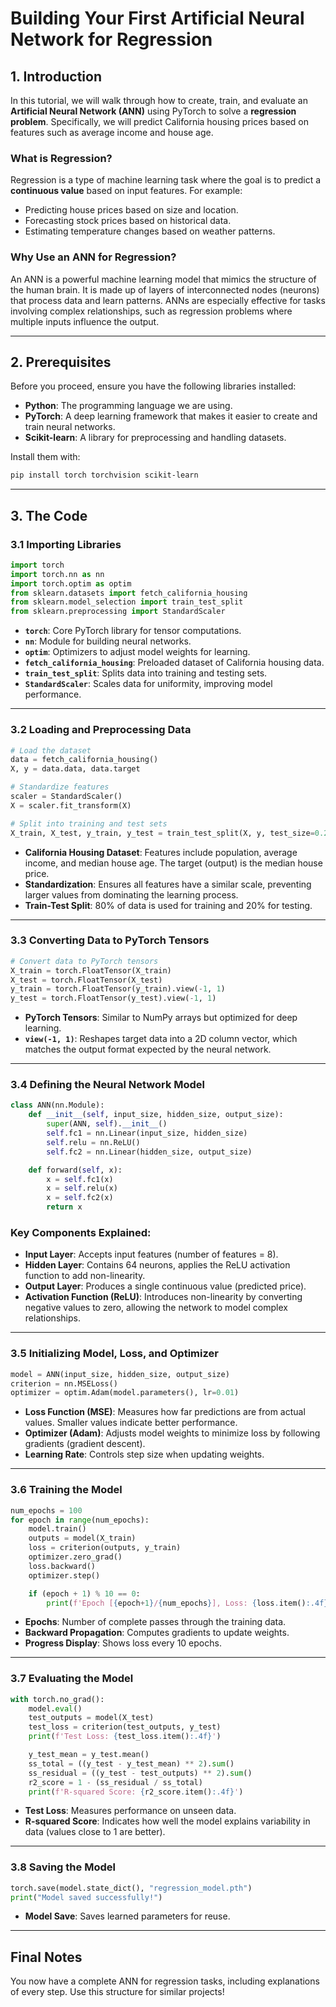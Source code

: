 # Building Your First Artificial Neural Network for Regression

## 1. Introduction

In this tutorial, we will walk through how to create, train, and evaluate an **Artificial Neural Network (ANN)** using PyTorch to solve a **regression problem**. Specifically, we will predict California housing prices based on features such as average income and house age.

### What is Regression?
Regression is a type of machine learning task where the goal is to predict a **continuous value** based on input features. For example:
- Predicting house prices based on size and location.
- Forecasting stock prices based on historical data.
- Estimating temperature changes based on weather patterns.

### Why Use an ANN for Regression?
An ANN is a powerful machine learning model that mimics the structure of the human brain. It is made up of layers of interconnected nodes (neurons) that process data and learn patterns. ANNs are especially effective for tasks involving complex relationships, such as regression problems where multiple inputs influence the output.

---

## 2. Prerequisites

Before you proceed, ensure you have the following libraries installed:

- **Python**: The programming language we are using.
- **PyTorch**: A deep learning framework that makes it easier to create and train neural networks.
- **Scikit-learn**: A library for preprocessing and handling datasets.

Install them with:
```bash
pip install torch torchvision scikit-learn
```
---

## 3. The Code

### 3.1 Importing Libraries

```python
import torch
import torch.nn as nn
import torch.optim as optim
from sklearn.datasets import fetch_california_housing
from sklearn.model_selection import train_test_split
from sklearn.preprocessing import StandardScaler
```

- **`torch`**: Core PyTorch library for tensor computations.
- **`nn`**: Module for building neural networks.
- **`optim`**: Optimizers to adjust model weights for learning.
- **`fetch_california_housing`**: Preloaded dataset of California housing data.
- **`train_test_split`**: Splits data into training and testing sets.
- **`StandardScaler`**: Scales data for uniformity, improving model performance.

---

### 3.2 Loading and Preprocessing Data

```python
# Load the dataset
data = fetch_california_housing()
X, y = data.data, data.target

# Standardize features
scaler = StandardScaler()
X = scaler.fit_transform(X)

# Split into training and test sets
X_train, X_test, y_train, y_test = train_test_split(X, y, test_size=0.2, random_state=42)
```

- **California Housing Dataset**: Features include population, average income, and median house age. The target (output) is the median house price.
- **Standardization**: Ensures all features have a similar scale, preventing larger values from dominating the learning process.
- **Train-Test Split**: 80% of data is used for training and 20% for testing.

---

### 3.3 Converting Data to PyTorch Tensors

```python
# Convert data to PyTorch tensors
X_train = torch.FloatTensor(X_train)
X_test = torch.FloatTensor(X_test)
y_train = torch.FloatTensor(y_train).view(-1, 1)
y_test = torch.FloatTensor(y_test).view(-1, 1)
```

- **PyTorch Tensors**: Similar to NumPy arrays but optimized for deep learning.
- **`view(-1, 1)`**: Reshapes target data into a 2D column vector, which matches the output format expected by the neural network.

---

### 3.4 Defining the Neural Network Model

```python
class ANN(nn.Module):
    def __init__(self, input_size, hidden_size, output_size):
        super(ANN, self).__init__()
        self.fc1 = nn.Linear(input_size, hidden_size)
        self.relu = nn.ReLU()
        self.fc2 = nn.Linear(hidden_size, output_size)

    def forward(self, x):
        x = self.fc1(x)
        x = self.relu(x)
        x = self.fc2(x)
        return x
```

### Key Components Explained:
- **Input Layer**: Accepts input features (number of features = 8).
- **Hidden Layer**: Contains 64 neurons, applies the ReLU activation function to add non-linearity.
- **Output Layer**: Produces a single continuous value (predicted price).
- **Activation Function (ReLU)**: Introduces non-linearity by converting negative values to zero, allowing the network to model complex relationships.

---

### 3.5 Initializing Model, Loss, and Optimizer

```python
model = ANN(input_size, hidden_size, output_size)
criterion = nn.MSELoss()
optimizer = optim.Adam(model.parameters(), lr=0.01)
```

- **Loss Function (MSE)**: Measures how far predictions are from actual values. Smaller values indicate better performance.
- **Optimizer (Adam)**: Adjusts model weights to minimize loss by following gradients (gradient descent).
- **Learning Rate**: Controls step size when updating weights.

---

### 3.6 Training the Model

```python
num_epochs = 100
for epoch in range(num_epochs):
    model.train()
    outputs = model(X_train)
    loss = criterion(outputs, y_train)
    optimizer.zero_grad()
    loss.backward()
    optimizer.step()

    if (epoch + 1) % 10 == 0:
        print(f'Epoch [{epoch+1}/{num_epochs}], Loss: {loss.item():.4f}')
```

- **Epochs**: Number of complete passes through the training data.
- **Backward Propagation**: Computes gradients to update weights.
- **Progress Display**: Shows loss every 10 epochs.

---

### 3.7 Evaluating the Model

```python
with torch.no_grad():
    model.eval()
    test_outputs = model(X_test)
    test_loss = criterion(test_outputs, y_test)
    print(f'Test Loss: {test_loss.item():.4f}')

    y_test_mean = y_test.mean()
    ss_total = ((y_test - y_test_mean) ** 2).sum()
    ss_residual = ((y_test - test_outputs) ** 2).sum()
    r2_score = 1 - (ss_residual / ss_total)
    print(f'R-squared Score: {r2_score.item():.4f}')
```

- **Test Loss**: Measures performance on unseen data.
- **R-squared Score**: Indicates how well the model explains variability in data (values close to 1 are better).

---

### 3.8 Saving the Model

```python
torch.save(model.state_dict(), "regression_model.pth")
print("Model saved successfully!")
```

- **Model Save**: Saves learned parameters for reuse.

---

## Final Notes
You now have a complete ANN for regression tasks, including explanations of every step. Use this structure for similar projects!
